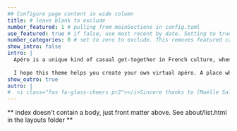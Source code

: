 ```yaml
---
## Configure page content in wide column
title: # leave blank to exclude
number_featured: 1 # pulling from mainSections in config.toml
use_featured: true # if false, use most recent by date. Setting to true removes blog from 'ABOUT' page.
number_categories: 0 # set to zero to exclude. This removes featured categories (or defines the number of them)
show_intro: false
intro: |
  Apéro is a unique kind of casual get-together in French culture, when you gather with friends and get to know each other better over some apéritifs, snacks, and anything in between. A good apéro is one where you'd happily spend a few hours just hanging out.
  
  I hope this theme helps you create your own virtual apéro. A place where you and your site's visitors enjoy spending time, and one that helps folks get to know you better. 
show_outro: true
outro: |
#  <i class="fas fa-glass-cheers pr2"></i>Sincere thanks to [Maëlle Salmon](https://masalmon.eu/) for her #help naming this Hugo theme!
---
```


** index doesn't contain a body, just front matter above.
See about/list.html in the layouts folder **